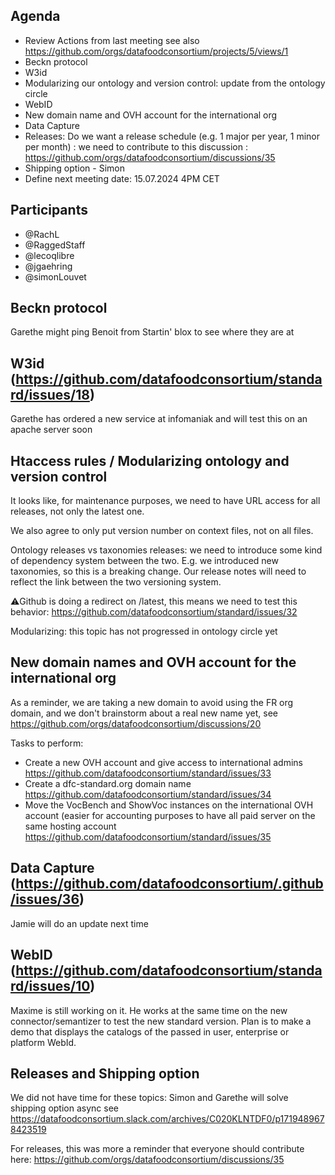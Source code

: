 ## Agenda
- Review Actions from last meeting see also https://github.com/orgs/datafoodconsortium/projects/5/views/1
- Beckn protocol
- W3id
- Modularizing our ontology and version control: update from the ontology circle
- WebID
- New domain name and OVH account for the international org
- Data Capture
- Releases: Do we want a release schedule (e.g. 1 major per year, 1 minor per month) : we need to contribute to this discussion : https://github.com/orgs/datafoodconsortium/discussions/35
- Shipping option - Simon
- Define next meeting date: 15.07.2024 4PM CET

## Participants

- @RachL
- @RaggedStaff
- @lecoqlibre
- @jgaehring
- @simonLouvet

## Beckn protocol

Garethe might ping Benoit from Startin' blox to see where they are at

## W3id  (https://github.com/datafoodconsortium/standard/issues/18)

Garethe has ordered a new service at infomaniak and will test this on an apache server soon

## Htaccess rules / Modularizing ontology and version control

It looks like, for maintenance purposes, we need to have URL access for all releases, not only the latest one.

We also agree to only put version number on context files, not on all files.

Ontology releases vs taxonomies releases: we need to introduce some kind of dependency system between the two. E.g. we introduced new taxonomies, so this is a breaking change. 
Our release notes will need to reflect the link between the two versioning system.

⚠️Github is doing a redirect on /latest, this means we need to test this behavior: https://github.com/datafoodconsortium/standard/issues/32

Modularizing: this topic has not progressed in ontology circle yet

## New domain names and OVH account for the international org

As a reminder, we are taking a new domain to avoid using the FR org domain, and we don't brainstorm about a real new name yet, see https://github.com/orgs/datafoodconsortium/discussions/20

Tasks to perform:
- Create a new OVH account and give access to international admins https://github.com/datafoodconsortium/standard/issues/33
- Create a dfc-standard.org domain name https://github.com/datafoodconsortium/standard/issues/34
- Move the VocBench and ShowVoc instances on the international OVH account (easier for accounting purposes to have all paid server on the same hosting account https://github.com/datafoodconsortium/standard/issues/35

## Data Capture (https://github.com/datafoodconsortium/.github/issues/36)

Jamie will do an update next time

## WebID (https://github.com/datafoodconsortium/standard/issues/10)

Maxime is still working on it. He works at the same time on the new connector/semantizer to test the new standard version. Plan is to make a demo that displays the catalogs of the passed in user, enterprise or platform WebId.

## Releases and Shipping option

We did not have time for these topics: Simon and Garethe will solve shipping option async see https://datafoodconsortium.slack.com/archives/C020KLNTDF0/p1719489678423519

For releases, this was more a reminder that everyone should contribute here: https://github.com/orgs/datafoodconsortium/discussions/35
